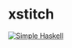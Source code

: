 # xstitch
[![Simple Haskell](https://www.simplehaskell.org/badges/badge.svg)](https://www.simplehaskell.org)
